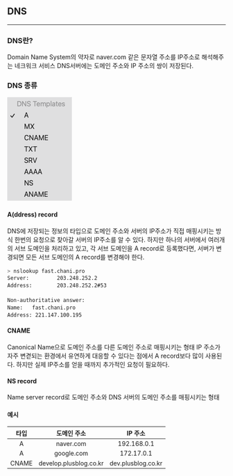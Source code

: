 ## DNS

---  

### DNS란?
Domain Name System의 약자로 naver.com 같은 문자열 주소를 IP주소로 해석해주는 네크워크 서비스
DNS서버에는 도메인 주소와 IP 주소의 쌍이 저장된다.


### DNS 종류
![hi](../img/dns-1.png)

#### A(ddress) record
DNS에 저장되는 정보의 타입으로 도메인 주소와 서버의 IP주소가 직접 매핑시키는 방식
한번의 요청으로 찾아갈 서버의 IP주소를 알 수 있다.
하지만 하나의 서버에서 여러개의 서브 도메인을 처리하고 있고, 각 서브 도메인을 A record로 등록했다면, 서버가 변경되면 모든 서브 도메인의 A record를 변경해야 한다.
```bash
> nslookup fast.chani.pro
Server:         203.248.252.2
Address:        203.248.252.2#53

Non-authoritative answer:
Name:   fast.chani.pro
Address: 221.147.100.195
```

#### CNAME
Canonical Name으로 도메인 주소를 다른 도메인 주소로 매핑시키는 형태
IP 주소가 자주 변겯되는 환경에서 유연하게 대응할 수 있다는 점에서 A record보다 많이 사용된다.
하지만 실제 IP주소를 얻을 때까지 추가적인 요청이 필요하다.

#### NS record
Name server record로 도메인 주소와 DNS 서버의 도메인 주소를 매핑시키는 형태



#### 예시
|타입|도메인 주소|IP 주소|
|:---:|:---:|:---:|
|A|naver.com|192.168.0.1|
|A|google.com|172.17.0.1|
|CNAME|develop.plusblog.co.kr|dev.plusblog.co.kr|

